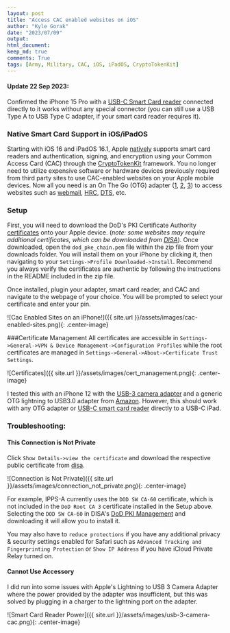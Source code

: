 ```yaml
---
layout: post
title: "Access CAC enabled websites on iOS"
author: "Kyle Gorak"
date: "2023/07/09"
output:
html_document:
keep_md: true
comments: True
tags: [Army, Military, CAC, iOS, iPadOS, CryptoTokenKit]
---
```

#### Update 22 Sep 2023:
Confirmed the iPhone 15 Pro with a
[USB-C Smart Card reader](https://www.amazon.com/Identiv-SCR3310v2-0-Smart-Card-Reader/dp/B07VVSY96H/)
connected directly to it works without any special connector (you can still use a
USB Type A to USB Type C adapter, if your smart card reader requires it).

### Native Smart Card Support in iOS/iPadOS
Starting with iOS 16 and iPadOS 16.1, Apple
[natively](https://support.apple.com/guide/deployment/use-a-smart-card-on-iphone-and-ipad-dep8b8c8927a/web)
supports smart card readers and authentication, signing, and encryption using your Common Access Card (CAC) through the
[CryptoTokenKit](https://developer.apple.com/documentation/cryptotokenkit) framework.
You no longer need to utilize expensive software or hardware devices previously required from third party
sites to use CAC-enabled websites on your Apple mobile devices. Now all you need is an On The Go (OTG) adapter
([1](https://www.apple.com/shop/product/MD821AM/A/lightning-to-usb-camera-adapter),
[2](https://www.apple.com/shop/product/MK0W2AM/A/lightning-to-usb-3-camera-adapter),
[3](https://www.amazon.com/apple-lightning-usb-camera-adapter/s?k=apple+lightning+to+usb+otg+adapter))
to access websites such as [webmail](https://webmail.apps.mil/mail/), [HRC](https://www.hrc.army.mil/),
[DTS](https://www.defensetravel.osd.mil/), etc.

### Setup
First, you will need to download the DoD's PKI Certificate Authority
[certificates](https://public.cyber.mil/announcement/new-dod-pki-cas-released/) onto your Apple device.
(*note: some websites may require additional certificates, which can be downloaded from
[DISA](https://crl.gds.disa.mil)*). Once downloaded, open the `dod_pke_chain.pem` file within the zip file from your
downloads folder. You will install them on your iPhone by clicking it, then navigating to your
`Settings->Profile Downloaded->Install`. Recommend you always verify the certificates are authentic by following the
instructions in the README included in the zip file.

Once installed, plugin your adapter, smart card reader, and CAC and navigate to the webpage of your choice. You
will be prompted to select your certificate and enter your pin.

![Cac Enabled Sites on an iPhone!]({{ site.url }}/assets/images/cac-enabled-sites.png){: .center-image}

###Certificate Management
All certificates are accessible in `Settings->General->VPN & Device Management->Configuration Profiles`
while the root certificates are managed in `Settings->General->About->Certificate Trust Settings`.

![Certificates]({{ site.url }}/assets/images/cert_management.png){: .center-image}

I tested this with an iPhone 12 with the
[USB-3 camera adapter](https://www.apple.com/shop/product/MK0W2AM/A/lightning-to-usb-3-camera-adapter)
and a generic OTG lightning to USB3.0 adapter from
[Amazon](https://www.amazon.com/Certified-Lightning-Portable-iPhone13-Keyboard/dp/B09NND4R8N/).
However, this should work with any OTG adapter or
[USB-C smart card reader](https://www.amazon.com/Identiv-SCR3310v2-0-Smart-Card-Reader/dp/B07VVSY96H/)
directly to a USB-C iPad.

### Troubleshooting:

#### This Connection is Not Private
Click `Show Details->view the certificate` and download
the respective public certificate from [disa](https://crl.gds.disa.mil). 

![Connection is Not Private]({{ site.url }}/assets/images/connection_not_private.png){: .center-image}

For example, IPPS-A currently uses the `DOD SW CA-60` certificate, which is not included in the
`DoD Root CA 3` certificate installed in the Setup above. Selecting the `DOD SW CA-60` in DISA's
[DoD PKI Management](https://crl.gds.disa.mil) and downloading it will allow you to install it.

You may also have to `reduce protections` if you have any additional privacy & security settings enabled for
Safari such as `Advanced Tracking and Fingerprinting Protection` or `Show IP Address` if you have iCloud
Private Relay turned on. 

#### Cannot Use Accessory
I did run into some issues with Apple's Lightning to USB 3 Camera Adapter where the power provided by the adapter was
insufficient, but this was solved by plugging in a charger to the lightning port on the adapter.

![Smart Card Reader Power]({{ site.url }}/assets/images/usb-3-camera-cac.png){: .center-image}

